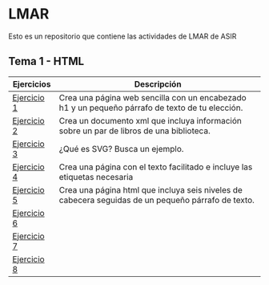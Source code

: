 # LMAR
Esto es un repositorio que contiene las actividades de LMAR de ASIR

## Tema 1 - HTML
Ejercicios | Descripción
---------|----------
[Ejercicio 1](/Tema1/Primera_practica.html)  | Crea una página web sencilla con un encabezado h1 y un pequeño párrafo de texto de tu elección.
[Ejercicio 2](/Tema1/XML)  | Crea un documento xml que incluya información sobre un par de libros de una biblioteca.
[Ejercicio 3](Tema1/SVG)  | ¿Qué es SVG? Busca un ejemplo.
[Ejercicio 4](Tema1/Ejercicio_4.html)  | Crea una página con el texto facilitado e incluye las etiquetas necesaria
[Ejercicio 5](Tema1/Ejercicio_5.html)  | Crea una página html que incluya seis niveles de cabecera seguidas de un pequeño párrafo de texto.
[Ejercicio 6](Tema1/Ejercicio_6.html)  |
[Ejercicio 7](Tema1/Ejercicio_7.html)  |
[Ejercicio 8](Tema1/Ejercicio_8.html)  |
